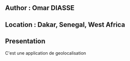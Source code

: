 ## Author : Omar DIASSE
## Location : Dakar, Senegal, West Africa
## Presentation
C'est une application de geolocalisation
